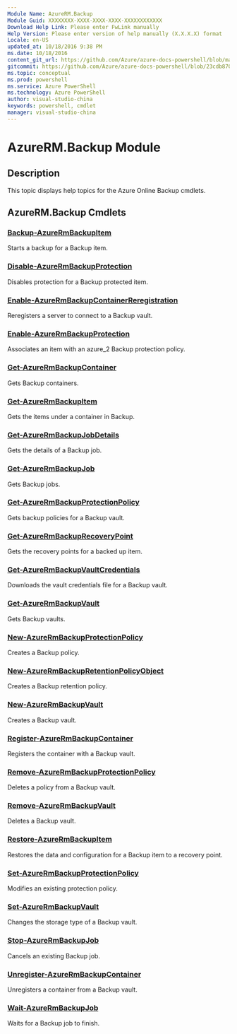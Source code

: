 ```yaml
---
Module Name: AzureRM.Backup
Module Guid: XXXXXXXX-XXXX-XXXX-XXXX-XXXXXXXXXXXX
Download Help Link: Please enter FwLink manually
Help Version: Please enter version of help manually (X.X.X.X) format
Locale: en-US
updated_at: 10/18/2016 9:38 PM
ms.date: 10/18/2016
content_git_url: https://github.com/Azure/azure-docs-powershell/blob/master/azureps-cmdlets-docs/ResourceManager/AzureRM.Backup/v1.0.12/AzureRM.Backup.md
gitcommit: https://github.com/Azure/azure-docs-powershell/blob/23cdb8705d4ab9807c0e21b238f3b134a7d49c7d/azureps-cmdlets-docs/ResourceManager/AzureRM.Backup/v1.0.12/AzureRM.Backup.md
ms.topic: conceptual
ms.prod: powershell
ms.service: Azure PowerShell
ms.technology: Azure PowerShell
author: visual-studio-china
keywords: powershell, cmdlet
manager: visual-studio-china
---
```


# AzureRM.Backup Module
## Description
This topic displays help topics for the Azure Online Backup cmdlets. 

## AzureRM.Backup Cmdlets
### [Backup-AzureRmBackupItem](.\Backup-AzureRmBackupItem.md)
Starts a backup for a Backup item.


### [Disable-AzureRmBackupProtection](.\Disable-AzureRmBackupProtection.md)
Disables protection for a Backup protected item.


### [Enable-AzureRmBackupContainerReregistration](.\Enable-AzureRmBackupContainerReregistration.md)
Reregisters a server to connect to a Backup vault.


### [Enable-AzureRmBackupProtection](.\Enable-AzureRmBackupProtection.md)
Associates an item with an azure_2 Backup protection policy.


### [Get-AzureRmBackupContainer](.\Get-AzureRmBackupContainer.md)
Gets Backup containers.


### [Get-AzureRmBackupItem](.\Get-AzureRmBackupItem.md)
Gets the items under a container in Backup.


### [Get-AzureRmBackupJobDetails](.\Get-AzureRmBackupJobDetails.md)
Gets the details of a Backup job.


### [Get-AzureRmBackupJob](.\Get-AzureRmBackupJob.md)
Gets Backup jobs.


### [Get-AzureRmBackupProtectionPolicy](.\Get-AzureRmBackupProtectionPolicy.md)
Gets backup policies for a Backup vault.


### [Get-AzureRmBackupRecoveryPoint](.\Get-AzureRmBackupRecoveryPoint.md)
Gets the recovery points for a backed up item.


### [Get-AzureRmBackupVaultCredentials](.\Get-AzureRmBackupVaultCredentials.md)
Downloads the vault credentials file for a Backup vault.


### [Get-AzureRmBackupVault](.\Get-AzureRmBackupVault.md)
Gets Backup vaults.


### [New-AzureRmBackupProtectionPolicy](.\New-AzureRmBackupProtectionPolicy.md)
Creates a Backup policy.


### [New-AzureRmBackupRetentionPolicyObject](.\New-AzureRmBackupRetentionPolicyObject.md)
Creates a Backup retention policy.


### [New-AzureRmBackupVault](.\New-AzureRmBackupVault.md)
Creates a Backup vault.


### [Register-AzureRmBackupContainer](.\Register-AzureRmBackupContainer.md)
Registers the container with a Backup vault.


### [Remove-AzureRmBackupProtectionPolicy](.\Remove-AzureRmBackupProtectionPolicy.md)
Deletes a policy from a Backup vault.


### [Remove-AzureRmBackupVault](.\Remove-AzureRmBackupVault.md)
Deletes a Backup vault.


### [Restore-AzureRmBackupItem](.\Restore-AzureRmBackupItem.md)
Restores the data and configuration for a Backup item to a recovery point.


### [Set-AzureRmBackupProtectionPolicy](.\Set-AzureRmBackupProtectionPolicy.md)
Modifies an existing protection policy.


### [Set-AzureRmBackupVault](.\Set-AzureRmBackupVault.md)
Changes the storage type of a Backup vault.


### [Stop-AzureRmBackupJob](.\Stop-AzureRmBackupJob.md)
Cancels an existing Backup job.


### [Unregister-AzureRmBackupContainer](.\Unregister-AzureRmBackupContainer.md)
Unregisters a container from a Backup vault.


### [Wait-AzureRmBackupJob](.\Wait-AzureRmBackupJob.md)
Waits for a Backup job to finish.



